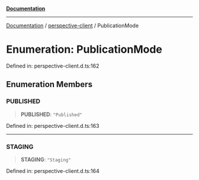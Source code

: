 [**Documentation**](../../index.md)

***

[Documentation](../../index.md) / [perspective-client](../index.md) / PublicationMode

# Enumeration: PublicationMode

Defined in: perspective-client.d.ts:162

## Enumeration Members

### PUBLISHED

> **PUBLISHED**: `"Published"`

Defined in: perspective-client.d.ts:163

***

### STAGING

> **STAGING**: `"Staging"`

Defined in: perspective-client.d.ts:164
